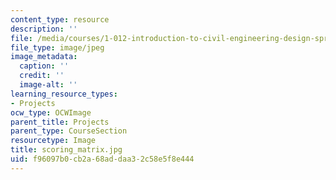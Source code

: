 ```yaml
---
content_type: resource
description: ''
file: /media/courses/1-012-introduction-to-civil-engineering-design-spring-2002/f96097b0cb2a68addaa32c58e5f8e444_scoring_matrix.jpg
file_type: image/jpeg
image_metadata:
  caption: ''
  credit: ''
  image-alt: ''
learning_resource_types:
- Projects
ocw_type: OCWImage
parent_title: Projects
parent_type: CourseSection
resourcetype: Image
title: scoring_matrix.jpg
uid: f96097b0-cb2a-68ad-daa3-2c58e5f8e444
---
```

